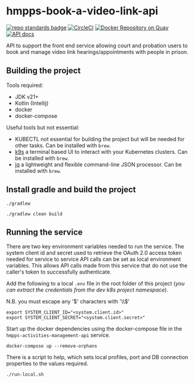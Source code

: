 # hmpps-book-a-video-link-api
[![repo standards badge](https://img.shields.io/badge/dynamic/json?color=blue&style=flat&logo=github&label=MoJ%20Compliant&query=%24.result&url=https%3A%2F%2Foperations-engineering-reports.cloud-platform.service.justice.gov.uk%2Fapi%2Fv1%2Fcompliant_public_repositories%2Fhmpps-book-a-video-link-api)](https://operations-engineering-reports.cloud-platform.service.justice.gov.uk/public-github-repositories.html#hmpps-book-a-video-link-api "Link to report")
[![CircleCI](https://dl.circleci.com/status-badge/img/gh/ministryofjustice/hmpps-book-a-video-link-api/tree/main.svg?style=svg)](https://dl.circleci.com/status-badge/redirect/gh/ministryofjustice/hmpps-activities-management-api/tree/main)
[![Docker Repository on Quay](https://quay.io/repository/hmpps/hmpps-book-a-video-link-api/status "Docker Repository on Quay")](https://quay.io/repository/hmpps/hmpps-book-a-video-link-api)
[![API docs](https://img.shields.io/badge/API_docs-view-85EA2D.svg?logo=swagger)](https://book-a-video-link-api-dev.prison.service.justice.gov.uk/swagger-ui/index.html#/)

API to support the front end service allowing court and probation users to book and manage video link hearings/appointments with people in prison.

## Building the project

Tools required:

* JDK v21+
* Kotlin (Intellij)
* docker
* docker-compose

Useful tools but not essential:

* KUBECTL not essential for building the project but will be needed for other tasks. Can be installed with `brew`.
* [k9s](https://k9scli.io/) a terminal based UI to interact with your Kubernetes clusters. Can be installed with `brew`.
* [jq](https://jqlang.github.io/jq/) a lightweight and flexible command-line JSON processor. Can be installed with `brew`.

## Install gradle and build the project

```
./gradlew
```

```
./gradlew clean build
```

## Running the service

There are two key environment variables needed to run the service. The system client id and secret used to retrieve the OAuth 2.0 access token needed for service to service API calls can be set as local environment variables.
This allows API calls made from this service that do not use the caller's token to successfully authenticate.

Add the following to a local `.env` file in the root folder of this project (_you can extract the credentials from the dev k8s project namespace_).

N.B. you must escape any '$' characters with '\\$'

```
export SYSTEM_CLIENT_ID="<system.client.id>"
export SYSTEM_CLIENT_SECRET="<system.client.secret>"
```

Start up the docker dependencies using the docker-compose file in the `hmpps-activities-management-api` service.

```
docker-compose up --remove-orphans
```

There is a script to help, which sets local profiles, port and DB connection properties to the
values required.

```
./run-local.sh
```
